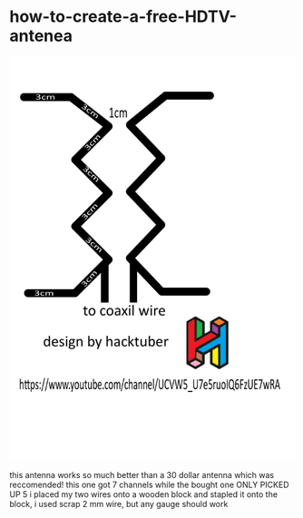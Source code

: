 # how-to-create-a-free-HDTV-antenea
<img src="tv antenea hacktuber-1.png" alt="hacktuber">
<p>this antenna works so much better than a 30 dollar antenna which was reccomended! this one got 7 channels while the bought one ONLY PICKED UP 5 i placed my two wires onto a wooden block and stapled it onto the block, i used scrap 2 mm wire, but any gauge should work</p>

